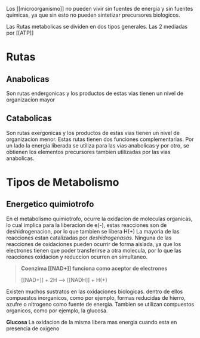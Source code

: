 Los [[microorganismo]] no pueden vivir sin fuentes de energia y sin fuentes quimicas, ya que sin esto no pueden sintetizar precursores biologicos.

Las Rutas metabolicas se dividen en dos tipos generales. Las 2 mediadas por [[ATP]]

# Rutas
## Anabolicas
Son rutas endergonicas y los productos de estas vias tienen un nivel de organizacion mayor

## Catabolicas
Son rutas exergonicas y los productos de estas vias tienen un nivel de organizacion menor.
	Estas rutas tienen dos funciones complementarias. Por un lado la energia liberada se utiliza para las vias anabolicas y por otro, se obtienen los elementos precursores tambien utilizadas por las vias anabolicas.
# Tipos de Metabolismo

## Energetico quimiotrofo
En el metabolismo quimiotrofo, ocurre la oxidacion de moleculas organicas, lo cual implica para la liberacion de e(-), estas reacciones son de deshidrogenacion, por lo que tambien se libera H(+)
 La mayoria de las reacciones estan catalizadas por *deshidrogenasas*.
 Ninguna de las reacciones de oxidaciones pueden ocurrir de forma aislada, ya que los electrones tienen que poder transferirse a otra molecula, por lo que las reacciones oxidacion y reduccion ocurren en simultaneo.

 >**Coenzima [[NAD+]] funciona como aceptor de electrones**
 >
> [[NAD+]] + 2H --> [[NADH]] + H(+)

Existen muchos sustratos en las oxidaciones biologicas. dentro de ellos compuestos inorganicos, como por ejemplo, formas reducidas de hierro, azufre o nitrogeno como fuente de energia.
Tambien se utilizan compuestos organicos, como por ejemplo, la glucosa.

**Glucosa**
La oxidacion de la misma libera mas energia cuando esta en presencia de oxigeno